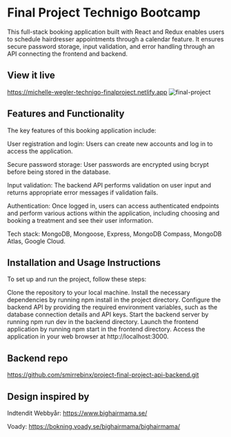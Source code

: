 # Final Project Technigo Bootcamp
This full-stack booking application built with React and Redux enables users to schedule hairdresser appointments through a calendar feature. It ensures secure password storage, input validation, and error handling through an API connecting the frontend and backend.

## View it live
https://michelle-wegler-technigo-finalproject.netlify.app
![final-project](https://github.com/smirrebinx/project-final-project-frontend/assets/48405465/5c531b90-85e9-43e3-adf8-a63ca4d973a0)

## Features and Functionality
The key features of this booking application include:

User registration and login: Users can create new accounts and log in to access the application.

Secure password storage: User passwords are encrypted using bcrypt before being stored in the database.

Input validation: The backend API performs validation on user input and returns appropriate error messages if validation fails.

Authentication: Once logged in, users can access authenticated endpoints and perform various actions within the application, including choosing and booking a treatment and see their user information.

Tech stack: MongoDB, Mongoose, Express, MongoDB Compass, MongoDB Atlas, Google Cloud.

## Installation and Usage Instructions
To set up and run the project, follow these steps:

Clone the repository to your local machine.
Install the necessary dependencies by running npm install in the project directory.
Configure the backend API by providing the required environment variables, such as the database connection details and API keys.
Start the backend server by running npm run dev in the backend directory.
Launch the frontend application by running npm start in the frontend directory.
Access the application in your web browser at http://localhost:3000.

## Backend repo
https://github.com/smirrebinx/project-final-project-api-backend.git

## Design inspired by
Indtendit Webbyår:
https://www.bighairmama.se/

Voady:
https://bokning.voady.se/bighairmama/bighairmama/
